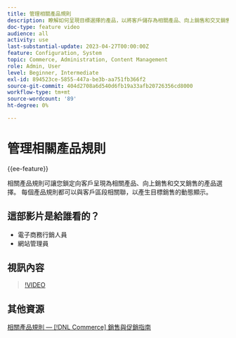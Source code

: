 ```yaml
---
title: 管理相關產品規則
description: 瞭解如何呈現目標選擇的產品，以將客戶儲存為相關產品、向上銷售和交叉銷售。
doc-type: feature video
audience: all
activity: use
last-substantial-update: 2023-04-27T00:00:00Z
feature: Configuration, System
topic: Commerce, Administration, Content Management
role: Admin, User
level: Beginner, Intermediate
exl-id: 894523ce-5855-447a-be3b-aa751fb366f2
source-git-commit: 404d2708a6d540d6fb19a33afb20726356cd8000
workflow-type: tm+mt
source-wordcount: '89'
ht-degree: 0%

---
```


# 管理相關產品規則

{{ee-feature}}

相關產品規則可讓您鎖定向客戶呈現為相關產品、向上銷售和交叉銷售的產品選擇。 每個產品規則都可以與客戶區段相關聯，以產生目標銷售的動態顯示。

## 這部影片是給誰看的？

- 電子商務行銷人員
- 網站管理員

## 視訊內容

>[!VIDEO](https://video.tv.adobe.com/v/343837?quality=12&learn=on)

## 其他資源

[相關產品規則 —  [!DNL Commerce] 銷售與促銷指南](https://experienceleague.adobe.com/docs/commerce-admin/marketing/promotions/product-relationships/product-related-rules.html)

